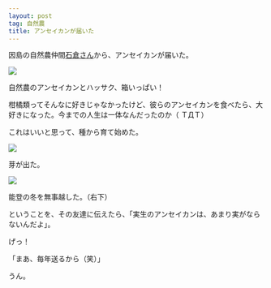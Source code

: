 ```yaml
---
layout: post
tag: 自然農
title: アンセイカンが届いた
---
```

因島の自然農仲間[石倉さん](http://kobapan.com/blog/2015/10/19/ishikura.html)から、アンセイカンが届いた。

<div class="img-box">
<p><img src="https://c1.staticflickr.com/3/2835/33587539111_7b6e773cca.jpg" /></p>
<p>自然農のアンセイカンとハッサク、箱いっぱい！</p>
</div>

柑橘類ってそんなに好きじゃなかったけど、彼らのアンセイカンを食べたら、大好きになった。今までの人生は一体なんだったのか（ ＴДＴ）

これはいいと思って、種から育て始めた。

<div class="img-box">
<p><img src="https://c2.staticflickr.com/8/7102/27832523262_9aeda03ab2.jpg" /></p>
<p>芽が出た。</p>
</div>

<div class="img-box">
<p><img src="https://c2.staticflickr.com/4/3767/32903300883_8541fa473c.jpg" /></p>
<p>能登の冬を無事越した。（右下）</p>
</div>

ということを、その友達に伝えたら、「実生のアンセイカンは、あまり実がならないんだよ」。

げっ！

「まあ、毎年送るから（笑）」

うん。

